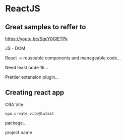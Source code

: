 # ReactJS



## Great samples to reffer to
https://youtu.be/SqcY0GlETPk


JS - DOM

React -> reuseable components and manageable code...

Need least node 16...

Prettier extension plugin...

## Creating react app

CRA
Vite


```
npm create vite@latest
```

package...

project name





